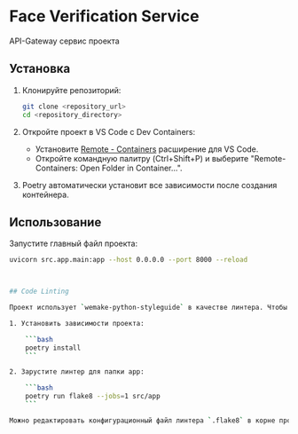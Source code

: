 # Face Verification Service

API-Gateway сервис проекта

## Установка

1. Клонируйте репозиторий:
    ```sh
    git clone <repository_url>
    cd <repository_directory>
    ```

2. Откройте проект в VS Code с Dev Containers:
    - Установите [Remote - Containers](https://marketplace.visualstudio.com/items?itemName=ms-vscode-remote.remote-containers) расширение для VS Code.
    - Откройте командную палитру (Ctrl+Shift+P) и выберите "Remote-Containers: Open Folder in Container...".

3. Poetry автоматически установит все зависимости после создания контейнера.

## Использование

Запустите главный файл проекта:
```sh
uvicorn src.app.main:app --host 0.0.0.0 --port 8000 --reload



## Code Linting

Проект использует `wemake-python-styleguide` в качестве линтера. Чтобы запустить линтер, следуйте следующим шагам:

1. Установить зависимости проекта:

    ```bash
    poetry install
    ```

2. Зарустите линтер для папки app:

    ```bash
    poetry run flake8 --jobs=1 src/app
    ```

Можно редактировать конфигурационный файл линтера `.flake8` в корне проекта.
